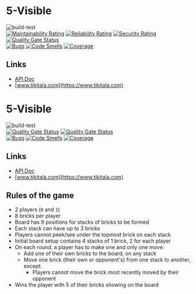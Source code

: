 # 5-Visible
![build-test](https://github.com/pauloqueiroga/5visible/actions/workflows/build-test.yml/badge.svg)  
[![Maintainability Rating](https://sonarcloud.io/api/project_badges/measure?project=pauloqueiroga_5visible&metric=sqale_rating)](https://sonarcloud.io/dashboard?id=pauloqueiroga_5visible)
[![Reliability Rating](https://sonarcloud.io/api/project_badges/measure?project=pauloqueiroga_5visible&metric=reliability_rating)](https://sonarcloud.io/dashboard?id=pauloqueiroga_5visible)
[![Security Rating](https://sonarcloud.io/api/project_badges/measure?project=pauloqueiroga_5visible&metric=security_rating)](https://sonarcloud.io/dashboard?id=pauloqueiroga_5visible)
[![Quality Gate Status](https://sonarcloud.io/api/project_badges/measure?project=pauloqueiroga_5visible&metric=alert_status)](https://sonarcloud.io/dashboard?id=pauloqueiroga_5visible)  
[![Bugs](https://sonarcloud.io/api/project_badges/measure?project=pauloqueiroga_5visible&metric=bugs)](https://sonarcloud.io/dashboard?id=pauloqueiroga_5visible)
[![Code Smells](https://sonarcloud.io/api/project_badges/measure?project=pauloqueiroga_5visible&metric=code_smells)](https://sonarcloud.io/dashboard?id=pauloqueiroga_5visible)
[![Coverage](https://sonarcloud.io/api/project_badges/measure?project=pauloqueiroga_5visible&metric=coverage)](https://sonarcloud.io/dashboard?id=pauloqueiroga_5visible)

## Links
- [API Doc](https://www.tikitala.com/api-doc/)  
- [www.tikitala.com](https://www.tikitala.com)

# 5-Visible
![build-test](https://github.com/pauloqueiroga/5visible/actions/workflows/build-test.yml/badge.svg)  
[![Quality Gate Status](https://sonarcloud.io/api/project_badges/measure?project=pauloqueiroga_5visible&metric=alert_status)](https://sonarcloud.io/dashboard?id=pauloqueiroga_5visible)
[![Quality Gate Status](https://sonarcloud.io/api/project_badges/measure?project=pauloqueiroga_5visible&metric=alert_status)](https://sonarcloud.io/dashboard?id=pauloqueiroga_5visible)  
[![Bugs](https://sonarcloud.io/api/project_badges/measure?project=pauloqueiroga_5visible&metric=bugs)](https://sonarcloud.io/dashboard?id=pauloqueiroga_5visible)
[![Code Smells](https://sonarcloud.io/api/project_badges/measure?project=pauloqueiroga_5visible&metric=code_smells)](https://sonarcloud.io/dashboard?id=pauloqueiroga_5visible)
[![Coverage](https://sonarcloud.io/api/project_badges/measure?project=pauloqueiroga_5visible&metric=coverage)](https://sonarcloud.io/dashboard?id=pauloqueiroga_5visible)

## Links
- [API Doc](https://www.tikitala.com/api-doc/)  
- [www.tikitala.com](https://www.tikitala.com)

## Rules of the game
* 2 players (`0` and `1`)
* 8 bricks per player
* Board has 9 positions for stacks of bricks to be formed
* Each stack can have up to 3 bricks
* Players cannot peek/see under the topmost brick on each stack
* Initial board setup contains 4 stacks of 1 brick, 2 for each player
* On each round, a player has to make one and only one move:
    * Add one of their own bricks to the board, on any stack
    * Move one brick (their own or opponent's) from one stack to another, except:
        * Players cannot move the brick most recently moved by their opponent
* Wins the player with 5 of their bricks showing on the board
